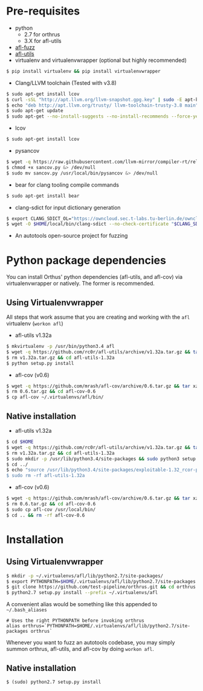 # Pre-requisites

- python
  - 2.7 for orthrus
  - 3.X for afl-utils
- [afl-fuzz][1]
- [afl-utils][2]
- virtualenv and virtualenvwrapper (optional but highly recommended)

```bash
$ pip install virtualenv && pip install virtualenvwrapper
```

- Clang/LLVM toolchain (Tested with v3.8)
```bash
$ sudo apt-get install lcov
$ curl -sSL "http://apt.llvm.org/llvm-snapshot.gpg.key" | sudo -E apt-key add -
$ echo "deb http://apt.llvm.org/trusty/ llvm-toolchain-trusty-3.8 main" | sudo tee -a /etc/apt/sources.list > /dev/null
$ sudo apt-get update
$ sudo apt-get --no-install-suggests --no-install-recommends --force-yes install clang-3.8 libclang-common-3.8-dev llvm-3.8-runtime llvm-3.8
```
- lcov
```bash
$ sudo apt-get install lcov
```
- pysancov
```bash
$ wget -q https://raw.githubusercontent.com/llvm-mirror/compiler-rt/release_38/lib/sanitizer_common/scripts/sancov.py &> /dev/null
$ chmod +x sancov.py &> /dev/null
$ sudo mv sancov.py /usr/local/bin/pysancov &> /dev/null
```
- bear for clang tooling compile commands
```bash
$ sudo apt-get install bear
```
- clang-sdict for input dictionary generation
```bash
$ export CLANG_SDICT_OL="https://owncloud.sec.t-labs.tu-berlin.de/owncloud/public.php?service=files&t=c2d5e4111f21d67ca4fe0cc12d4b9df0&download"
$ wget -O $HOME/local/bin/clang-sdict --no-check-certificate "$CLANG_SDICT_OL" && chmod +x $HOME/local/bin/clang-sdict
```

- An autotools open-source project for fuzzing

# Python package dependencies

You can install Orthus' python dependencies (afl-utils, and afl-cov) via virtualenvwrapper or natively. The former is recommended.

## Using Virtualenvwrapper

All steps that work assume that you are creating and working with the `afl` virtualenv (`workon afl`)

- afl-utils v1.32a

```bash
$ mkvirtualenv -p /usr/bin/python3.4 afl
$ wget -q https://github.com/rc0r/afl-utils/archive/v1.32a.tar.gz && tar xzf v1.32a.tar.gz
$ rm v1.32a.tar.gz && cd afl-utils-1.32a
$ python setup.py install
```

- afl-cov (v0.6)

```bash
$ wget -q https://github.com/mrash/afl-cov/archive/0.6.tar.gz && tar xzf 0.6.tar.gz
$ rm 0.6.tar.gz && cd afl-cov-0.6
$ cp afl-cov ~/.virtualenvs/afl/bin/
```


## Native installation

- afl-utils v1.32a
```bash
$ cd $HOME
$ wget -q https://github.com/rc0r/afl-utils/archive/v1.32a.tar.gz && tar xzf v1.32a.tar.gz
$ rm v1.32a.tar.gz && cd afl-utils-1.32a
$ sudo mkdir -p /usr/lib/python3.4/site-packages && sudo python3 setup.py install
$ cd ../
$ echo "source /usr/lib/python3.4/site-packages/exploitable-1.32_rcor-py3.4.egg/exploitable/expl
$ sudo rm -rf afl-utils-1.32a
```

- afl-cov (v0.6)
```bash
$ wget -q https://github.com/mrash/afl-cov/archive/0.6.tar.gz && tar xzf 0.6.tar.gz
$ rm 0.6.tar.gz && cd afl-cov-0.6
$ sudo cp afl-cov /usr/local/bin/
$ cd .. && rm -rf afl-cov-0.6
```

# Installation

## Using Virtualenvwrapper

```bash
$ mkdir -p ~/.virtualenvs/afl/lib/python2.7/site-packages/
$ export PYTHONPATH=$HOME/.virtualenvs/afl/lib/python2.7/site-packages
$ git clone https://github.com/test-pipeline/orthrus.git && cd orthrus
$ python2.7 setup.py install --prefix ~/.virtualenvs/afl
```

A convenient alias would be something like this appended to `~/.bash_aliases`
```
# Uses the right PYTHONPATH before invoking orthrus
alias orthrus=`PYTHONPATH=$HOME/.virtualenvs/afl/lib/python2.7/site-packages orthrus`
```

Whenever you want to fuzz an autotools codebase, you may simply summon orthrus, afl-utils, and afl-cov by doing `workon afl`.

## Native installation

```
$ (sudo) python2.7 setup.py install
```

[1]: http://lcamtuf.coredump.cx/afl/
[2]: https://github.com/rc0r/afl-utils/tree/v1.32a
[3]: https://github.com/mrash/afl-cov/
